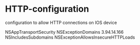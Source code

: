# HTTP-configuration
configuration to allow HTTP connections on IOS device 

<key>NSAppTransportSecurity</key>
<dict>
  <key>NSExceptionDomains</key>
  <dict>
    <key>3.94.14.166</key>
    <dict>
      <key>NSIncludesSubdomains</key>
      <true/>
      <key>NSExceptionAllowsInsecureHTTPLoads</key>
      <true/>
    </dict>
  </dict>
</dict>

